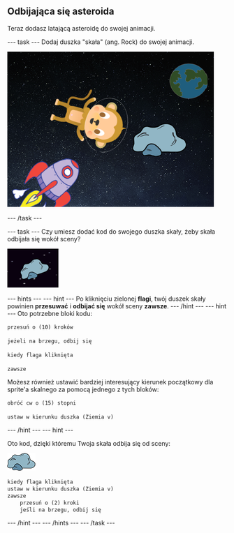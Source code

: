 ## Odbijająca się asteroida

Teraz dodasz latającą asteroidę do swojej animacji.

--- task --- Dodaj duszka "skała" (ang. Rock) do swojej animacji.

![Dodanie duszka skały](images/space-rock-sprite.png)

--- /task ---

--- task --- Czy umiesz dodać kod do swojego duszka skały, żeby skała odbijała się wokół sceny?

![Testowanie odbijającej się skały](images/space-bounce-test.png)

--- hints --- --- hint --- Po kliknięciu zielonej **flagi**, twój duszek skały powinien **przesuwać** i **odbijać się** wokół sceny **zawsze**. --- /hint --- --- hint --- Oto potrzebne bloki kodu:

```blocks3
przesuń o (10) kroków

jeżeli na brzegu, odbij się

kiedy flaga kliknięta

zawsze
```

Możesz również ustawić bardziej interesujący kierunek początkowy dla sprite'a skalnego za pomocą jednego z tych bloków:

```blocks3
obróć cw o (15) stopni

ustaw w kierunku duszka (Ziemia v)
```

--- /hint --- --- hint ---

Oto kod, dzięki któremu Twoja skała odbija się od sceny:

![Duszek skały](images/sprite-rock.png)

```blocks3
kiedy flaga kliknięta
ustaw w kierunku duszka (Ziemia v)
zawsze
    przesuń o (2) kroki
    jeśli na brzegu, odbij się
```

--- /hint --- --- /hints --- --- /task ---